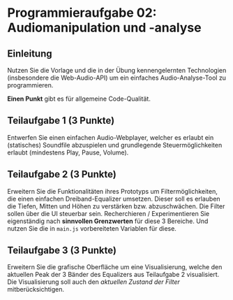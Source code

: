 # Programmieraufgabe 02: Audiomanipulation und -analyse

## Einleitung

Nutzen Sie die Vorlage und die in der Übung kennengelernten Technologien (insbesondere die Web-Audio-API) um ein einfaches Audio-Analyse-Tool zu programmieren.

**Einen Punkt** gibt es für allgemeine Code-Qualität.

## Teilaufgabe 1 (3 Punkte)

Entwerfen Sie einen einfachen Audio-Webplayer, welcher es erlaubt ein (statisches) Soundfile abzuspielen und grundlegende Steuermöglichkeiten erlaubt (mindestens Play, Pause, Volume).

## Teilaufgabe 2 (3 Punkte)

Erweitern Sie die Funktionalitäten ihres Prototyps um Filtermöglichkeiten, die einen einfachen Dreiband-Equalizer umsetzen. Dieser soll es erlauben die Tiefen, Mitten und Höhen zu verstärken bzw. abzuschwächen. Die Filter sollen über die UI steuerbar sein.
Recherchieren / Experimentieren Sie eigenständig nach **sinnvollen Grenzwerten** für diese 3 Bereiche. Und nutzen Sie die in `main.js` vorbereiteten Variablen für diese.

## Teilaufgabe 3 (3 Punkte)

Erweitern Sie die grafische Oberfläche um eine Visualisierung, welche den aktuellen Peak der 3 Bänder des Equalizers aus Teilaufgabe 2 visualisiert. Die Visualisierung soll auch den _aktuellen Zustand der Filter_ mitberücksichtigen.
